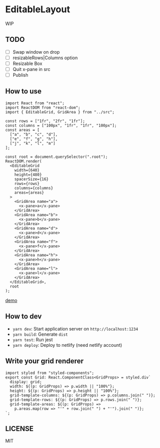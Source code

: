 # EditableLayout

WIP

## TODO

- [ ] Swap window on drop
- [ ] resizableRows|Columns option
- [ ] Resizable Box
- [ ] Quit x-pane in src
- [ ] Publish

## How to use

```tsx
import React from "react";
import ReactDOM from "react-dom";
import { EditableGrid, GridArea } from "../src";

const rows = ["1fr", "2fr", "1fr"];
const columns = ["100px", "1fr", "1fr", "100px"];
const areas = [
  ["a", "b", "c", "d"],
  ["e", "f", "g", "h"],
  ["j", "k", "l", "m"]
];

const root = document.querySelector(".root");
ReactDOM.render(
  <EditableGrid
    width={640}
    height={480}
    spacerSize={16}
    rows={rows}
    columns={columns}
    areas={areas}
  >
    <GridArea name="a">
      <x-pane>a</x-pane>
    </GridArea>
    <GridArea name="b">
      <x-pane>b</x-pane>
    </GridArea>
    <GridArea name="d">
      <x-pane>d</x-pane>
    </GridArea>
    <GridArea name="f">
      <x-pane>f</x-pane>
    </GridArea>
    <GridArea name="h">
      <x-pane>h</x-pane>
    </GridArea>
    <GridArea name="l">
      <x-pane>l</x-pane>
    </GridArea>
  </EditableGrid>,
  root
);
```

[demo](https://admiring-curie-8355d7.netlify.com)

## How to dev

- `yarn dev`: Start application server on `http://localhost:1234`
- `yarn build`: Generate `dist`
- `yarn test`: Run jest
- `yarn deploy`: Deploy to netlify (need netlify account)

## Write your grid renderer

```tsx
import styled from "styled-components";
export const Grid: React.ComponentClass<GridProps> = styled.div`
  display: grid;
  width: ${(p: GridProps) => p.width || "100%"};
  height: ${(p: GridProps) => p.height || "100%"};
  grid-template-columns: ${(p: GridProps) => p.columns.join(" ")};
  grid-template-rows: ${(p: GridProps) => p.rows.join(" ")};
  grid-template-areas: ${(p: GridProps) =>
    p.areas.map(row => "'" + row.join(" ") + "'").join(" ")};
`;
```

## LICENSE

MIT
